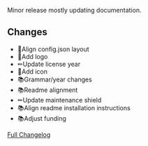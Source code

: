 Minor release mostly updating documentation.

## Changes

- 🔨Align config.json layout
- 💄Add logo
- ✏Update license year
- 💄Add icon
- 📚Grammar/year changes
- 📚Readme alignment
- ✏Update maintenance shield
- 📚Align readme installation instructions
- 📚Adjust funding

[Full Changelog][changelog]

[changelog]: https://github.com/hassio-addons/addon-chrony/compare/v1.0.6...v1.0.7
